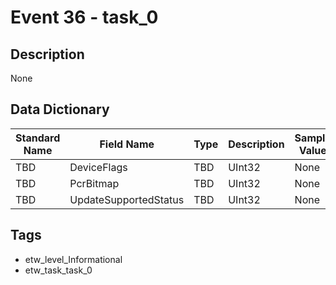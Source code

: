 # Event 36 - task_0

## Description
None

## Data Dictionary
|Standard Name|Field Name|Type|Description|Sample Value|
|---|---|---|---|---|
|TBD|DeviceFlags|TBD|UInt32|None|None|
|TBD|PcrBitmap|TBD|UInt32|None|None|
|TBD|UpdateSupportedStatus|TBD|UInt32|None|None|

## Tags
* etw_level_Informational
* etw_task_task_0